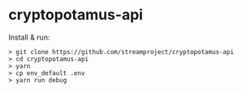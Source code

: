 # cryptopotamus-api

Install & run:

```
> git clone https://github.com/streamproject/cryptopotamus-api
> cd cryptopotamus-api
> yarn
> cp env_default .env
> yarn run debug
```
